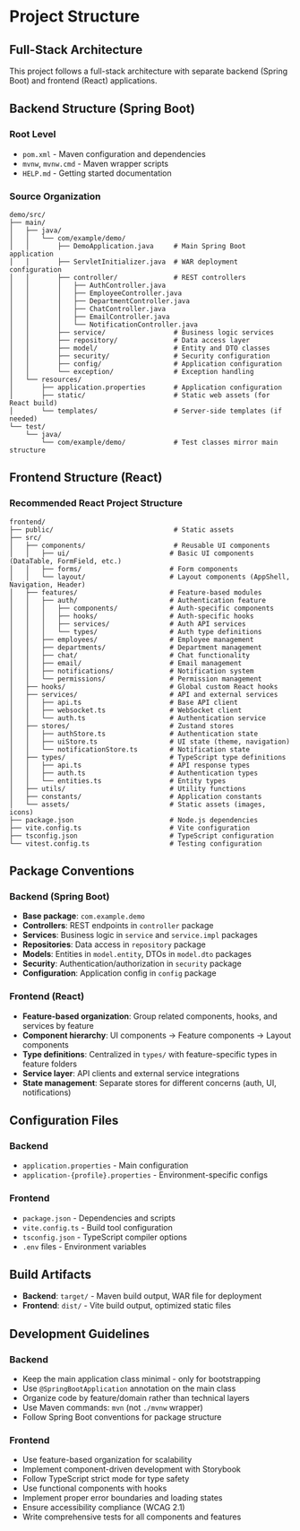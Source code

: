 # Project Structure

## Full-Stack Architecture
This project follows a full-stack architecture with separate backend (Spring Boot) and frontend (React) applications.

## Backend Structure (Spring Boot)

### Root Level
- `pom.xml` - Maven configuration and dependencies
- `mvnw`, `mvnw.cmd` - Maven wrapper scripts
- `HELP.md` - Getting started documentation

### Source Organization
```
demo/src/
├── main/
│   ├── java/
│   │   └── com/example/demo/
│   │       ├── DemoApplication.java     # Main Spring Boot application
│   │       ├── ServletInitializer.java  # WAR deployment configuration
│   │       ├── controller/              # REST controllers
│   │       │   ├── AuthController.java
│   │       │   ├── EmployeeController.java
│   │       │   ├── DepartmentController.java
│   │       │   ├── ChatController.java
│   │       │   ├── EmailController.java
│   │       │   └── NotificationController.java
│   │       ├── service/                 # Business logic services
│   │       ├── repository/              # Data access layer
│   │       ├── model/                   # Entity and DTO classes
│   │       ├── security/                # Security configuration
│   │       ├── config/                  # Application configuration
│   │       └── exception/               # Exception handling
│   └── resources/
│       ├── application.properties       # Application configuration
│       ├── static/                      # Static web assets (for React build)
│       └── templates/                   # Server-side templates (if needed)
└── test/
    └── java/
        └── com/example/demo/            # Test classes mirror main structure
```

## Frontend Structure (React)

### Recommended React Project Structure
```
frontend/
├── public/                              # Static assets
├── src/
│   ├── components/                      # Reusable UI components
│   │   ├── ui/                         # Basic UI components (DataTable, FormField, etc.)
│   │   ├── forms/                      # Form components
│   │   └── layout/                     # Layout components (AppShell, Navigation, Header)
│   ├── features/                       # Feature-based modules
│   │   ├── auth/                       # Authentication feature
│   │   │   ├── components/             # Auth-specific components
│   │   │   ├── hooks/                  # Auth-specific hooks
│   │   │   ├── services/               # Auth API services
│   │   │   └── types/                  # Auth type definitions
│   │   ├── employees/                  # Employee management
│   │   ├── departments/                # Department management
│   │   ├── chat/                       # Chat functionality
│   │   ├── email/                      # Email management
│   │   ├── notifications/              # Notification system
│   │   └── permissions/                # Permission management
│   ├── hooks/                          # Global custom React hooks
│   ├── services/                       # API and external services
│   │   ├── api.ts                      # Base API client
│   │   ├── websocket.ts                # WebSocket client
│   │   └── auth.ts                     # Authentication service
│   ├── stores/                         # Zustand stores
│   │   ├── authStore.ts                # Authentication state
│   │   ├── uiStore.ts                  # UI state (theme, navigation)
│   │   └── notificationStore.ts        # Notification state
│   ├── types/                          # TypeScript type definitions
│   │   ├── api.ts                      # API response types
│   │   ├── auth.ts                     # Authentication types
│   │   └── entities.ts                 # Entity types
│   ├── utils/                          # Utility functions
│   ├── constants/                      # Application constants
│   └── assets/                         # Static assets (images, icons)
├── package.json                        # Node.js dependencies
├── vite.config.ts                      # Vite configuration
├── tsconfig.json                       # TypeScript configuration
└── vitest.config.ts                    # Testing configuration
```

## Package Conventions

### Backend (Spring Boot)
- **Base package**: `com.example.demo`
- **Controllers**: REST endpoints in `controller` package
- **Services**: Business logic in `service` and `service.impl` packages
- **Repositories**: Data access in `repository` package
- **Models**: Entities in `model.entity`, DTOs in `model.dto` packages
- **Security**: Authentication/authorization in `security` package
- **Configuration**: Application config in `config` package

### Frontend (React)
- **Feature-based organization**: Group related components, hooks, and services by feature
- **Component hierarchy**: UI components → Feature components → Layout components
- **Type definitions**: Centralized in `types/` with feature-specific types in feature folders
- **Service layer**: API clients and external service integrations
- **State management**: Separate stores for different concerns (auth, UI, notifications)

## Configuration Files

### Backend
- `application.properties` - Main configuration
- `application-{profile}.properties` - Environment-specific configs

### Frontend
- `package.json` - Dependencies and scripts
- `vite.config.ts` - Build tool configuration
- `tsconfig.json` - TypeScript compiler options
- `.env` files - Environment variables

## Build Artifacts
- **Backend**: `target/` - Maven build output, WAR file for deployment
- **Frontend**: `dist/` - Vite build output, optimized static files

## Development Guidelines

### Backend
- Keep the main application class minimal - only for bootstrapping
- Use `@SpringBootApplication` annotation on the main class
- Organize code by feature/domain rather than technical layers
- Use Maven commands: `mvn` (not `./mvnw` wrapper)
- Follow Spring Boot conventions for package structure

### Frontend
- Use feature-based organization for scalability
- Implement component-driven development with Storybook
- Follow TypeScript strict mode for type safety
- Use functional components with hooks
- Implement proper error boundaries and loading states
- Ensure accessibility compliance (WCAG 2.1)
- Write comprehensive tests for all components and features